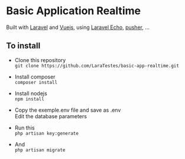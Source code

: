 # Basic Application Realtime

Built with [Laravel](http://laravel.com) and [Vuejs](https://vuejs.org/), using [Laravel Echo](https://laravel.com/docs/5.5/broadcasting#installing-laravel-echo),  [pusher](https://dashboard.pusher.com/), ...


## To install

* Clone this repository <br>
`git clone https://github.com/LaraTestes/basic-app-realtime.git`

* Install composer <br>
`composer install`

* Install nodejs <br>
`npm install`

* Copy the exemple.env file and save as .env <br>
Edit the database parameters

* Run this <br>
`php artisan key:generate`

* And <br>
`php artisan migrate`



